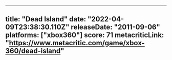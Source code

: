 
---
title: "Dead Island"
date: "2022-04-09T23:38:30.110Z"
releaseDate: "2011-09-06"
platforms: ["xbox360"]
score: 71
metacriticLink: "https://www.metacritic.com/game/xbox-360/dead-island"
---
